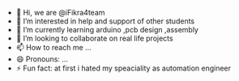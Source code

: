 - 👋 Hi, we are  @iFikra4team
- 👀 I’m interested in help and support of other students 
- 🌱 I’m currently learning arduino ,pcb design ,assembly 
- 💞️ I’m looking to collaborate on real life projects 
- 📫 How to reach me ...
- 😄 Pronouns: ...
- ⚡ Fun fact: at first i hated my speaciality as automation engineer 

<!---
iFikra4team/iFikra4team is a ✨ special ✨ repository because its `README.md` (this file) appears on your GitHub profile.
You can click the Preview link to take a look at your changes.
--->
